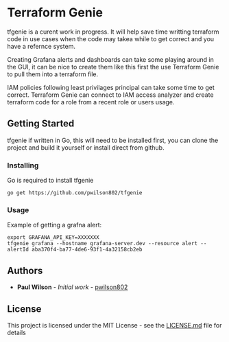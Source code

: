 # Terraform Genie

tfgenie is a curent work in progress.  It will help save time writting terraform code in use cases when the code may takea  while to get correct and you have a refernce system. 

Creating Grafana alerts and dashboards can take some playing around in the GUI, it can be nice to create them like this first the use Terraform Genie to pull them into a terraform file. 

IAM policies following least privilages principal can take some time to get correct. Terraform Genie can connect to IAM access analyzer and create terraform code for a role from a recent role or users usage.

## Getting Started

tfgenie if written in Go, this will need to be installed first, you can clone the project and build it yourself or install direct from github.


### Installing

Go is required to install tfgenie

```
go get https://github.com/pwilson802/tfgenie
```

### Usage

Example of getting a grafna alert:
```
export GRAFANA_API_KEY=XXXXXXX
tfgenie grafana --hostname grafana-server.dev --resource alert --alertId aba370f4-ba77-4de6-93f1-4a32158cb2eb
```


## Authors

* **Paul Wilson** - *Initial work* - [pwilson802](https://github.com/pwilson802)


## License

This project is licensed under the MIT License - see the [LICENSE.md](LICENSE.md) file for details
